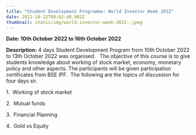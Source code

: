 ```yaml
---
title: "Student Development Programme: World Investor Week 2022"
date: 2022-10-12T09:02:48.902Z
thumbnail: static/img/world-investor-week-2022-.jpeg
---
```

<!--StartFragment-->

**Date: 10th October 2022 to 16th October 2022**

**Description:** 4 days Student Development Program from 10th October 2022 to 13th October 2022 was organised.   The objective of this course is to give students knowledge about working of stock market, economy, monetary policy and other aspects. The participants will be given participation certificates from BSE IPF.  The following are the topics of discussion for four days sir. 



1.  Working of stock market

2.  Mutual funds

3.  Financial Planning

4.  Gold vs Equity

<!--EndFragment-->